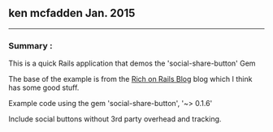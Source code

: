 ## ken mcfadden Jan. 2015
 
***

### Summary :

This is a quick Rails application that demos the 'social-share-button' Gem

The base of the example is from the [Rich on Rails Blog](http://richonrails.com/) blog which I think has some good stuff.

Example code using the gem 'social-share-button', '~> 0.1.6'

Include social buttons without 3rd party overhead and tracking.